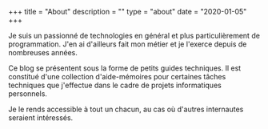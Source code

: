 +++
title = "About"
description = ""
type = "about"
date = "2020-01-05"
+++

Je suis un passionné de technologies en général et plus particulièrement de programmation. J'en ai d'ailleurs fait mon métier et je l'exerce depuis de nombreuses années.

Ce blog se présentent sous la forme de petits guides techniques. Il est constitué d'une collection d'aide-mémoires pour certaines tâches techniques que j'effectue dans le cadre de projets informatiques personnels. 

Je le rends accessible à tout un chacun, au cas où d'autres internautes seraient intéressés. 


